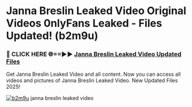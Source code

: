 # Janna Breslin Leaked Video Original Videos 0nlyFans Leaked - Files Updated! (b2m9u)

<h3>🔴 CLICK HERE 🌐==►► <a href="https://tinyurl.com/brd5kh86" rel="nofollow">Janna Breslin Leaked Video Updated Files</a></h3>

Get Janna Breslin Leaked Video and all content. Now you can access all videos and pictures of Janna Breslin Leaked Video. New Updated Files 2025!

[![b2m9u](https://i.imgur.com/K7sEzmb.gif)](https://tinyurl.com/brd5kh86)
janna breslin leaked video